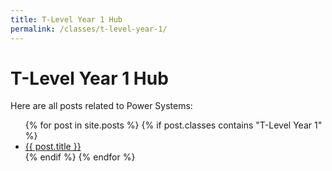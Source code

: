 ```yaml
---
title: T-Level Year 1 Hub
permalink: /classes/t-level-year-1/
---
```


<h1>T-Level Year 1 Hub</h1>
<p>Here are all posts related to Power Systems:</p>

<ul>
  {% for post in site.posts %}
    {% if post.classes contains "T-Level Year 1" %}
      <li><a href="{{'/engineering-hub' | append: post.url }}">{{ post.title }}</a></li>
    {% endif %}
  {% endfor %}
</ul>

